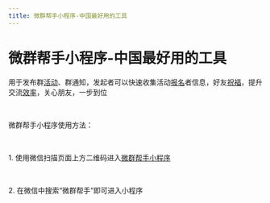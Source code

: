```yaml
---
title: 微群帮手小程序-中国最好用的工具
---
```


# 微群帮手小程序-中国最好用的工具

<p>用于发布群<a href="https://www.91ud.com/tag/huodong/" target="_blank" title="活动" rel="noopener">活动</a>、群通知，发起者可以快速收集活动<a href="https://www.91ud.com/tag/baoming/" target="_blank" title="报名" rel="noopener">报名</a>者信息，好友<a href="https://www.91ud.com/tag/zhufu/" target="_blank" title="祝福" rel="noopener">祝福</a>，提升交流<a href="https://www.91ud.com/tag/xiaolv/" target="_blank" title="效率" rel="noopener">效率</a>，关心朋友，一步到位</p><p><br/></p><p>微群帮手小程序使用方法：</p><p><br/></p><p>1. 使用微信扫描页面上方二维码进入<a href="https://www.91ud.com/app/35654.html">微群帮手小程序</a></p><p><br/></p><p>2. 在微信中搜索“微群帮手”即可进入小程序</p><p><br/></p>


